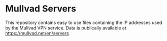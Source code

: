 # Mullvad Servers

This repository contains easy to use files containing the IP addresses used by the Mullvad VPN service. Data is publically available at https://mullvad.net/en/servers

